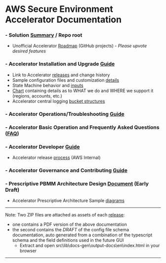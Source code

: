 # AWS Secure Environment Accelerator Documentation

### - Solution [Summary](../README.md) / Repo root

- Unofficial Accelerator [Roadmap](https://github.com/aws-samples/aws-secure-environment-accelerator/projects) (GitHub projects) - _Please upvote desired features_

### - Accelerator Installation and Upgrade [Guide](./installation/installation.md)

- Link to Accelerator [releases](https://github.com/aws-samples/aws-secure-environment-accelerator/releases) and change history
- Sample configuration files and customization [details](./installation/customization-index.md)
- State Machine behavior and [inputs](./docs/installation/sm_inputs.md)
- [Chart](./installation/what-we-do-where.md) containing details as to WHAT we do and WHERE we support it (regions, accounts, etc.)
- Accelerator central logging [bucket structures](./architectures/pbmm/log-file-locations.md)

### - Accelerator Operations/Troubleshooting [Guide](./operations/operations-troubleshooting-guide.md)

### - Accelerator Basic Operation and Frequently Asked Questions ([FAQ](./faq/faq.md))

### - Accelerator Developer [Guide](./developer/developer-guide.md)

- Accelerator release [process](./developer/release-process.md) (AWS Internal)

### - Accelerator Governance and Contributing [Guide](../CONTRIBUTING.md)

### - Prescriptive PBMM Architecture Design [Document](./architectures/pbmm/architecture.md) (Early Draft)

- Accelerator Prescriptive Architecture Sample [diagrams](./docs/architectures/pbmm/AWS_PBMM_Accel_Account_Network_VPC.md)

---

Note: Two ZIP files are attached as assets of each [release](https://github.com/aws-samples/aws-secure-environment-accelerator/releases):

- one contains a PDF version of the above documentation
- the second contains the _DRAFT_ of the config file schema documentation, auto generated from a combination of the typescript schema and the field definitions used in the future GUI
  - Extract and open src\lib\docs-gen\output-docs\en\index.html in your browser

---

